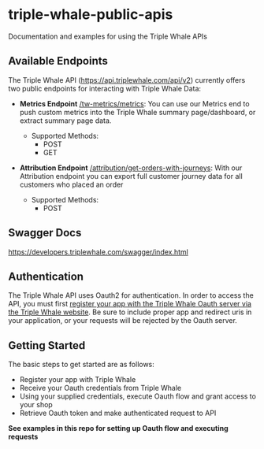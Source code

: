 # triple-whale-public-apis
Documentation and examples for using the Triple Whale APIs

## Available Endpoints
The Triple Whale API (https://api.triplewhale.com/api/v2) currently offers two public endpoints for interacting with Triple Whale Data:

- **Metrics Endpoint** [/tw-metrics/metrics](https://developers.triplewhale.com/swagger/index.html#/summary/summary-add-metrics): You can use our Metrics end to push custom metrics into the Triple Whale summary page/dashboard, or extract summary page data.
  - Supported Methods:
    - POST
    - GET

- **Attribution Endpoint** [/attribution/get-orders-with-journeys](https://developers.triplewhale.com/swagger/index.html#/attribution/attribution-get-orders-with-journeys-post): With our Attribution endpoint you can export full customer journey data for all customers who placed an order
  - Supported Methods:
    - POST

## Swagger Docs 
https://developers.triplewhale.com/swagger/index.html

## Authentication
The Triple Whale API uses Oauth2 for authentication. In order to access the API, you must first [register your app with the Triple Whale Oauth server via the Triple Whale website](https://developers.triplewhale.com/register-new-app). Be sure to include proper app and redirect uris in your application, or your requests will be rejected by the Oauth server.

## Getting Started
The basic steps to get started are as follows:
- Register your app with Triple Whale
- Receive your Oauth credentials from Triple Whale
- Using your supplied credentials, execute Oauth flow and grant access to your shop
- Retrieve Oauth token and make authenticated request to API

**See examples in this repo for setting up Oauth flow and executing requests**
